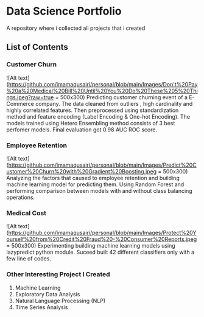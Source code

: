 # Data Science Portfolio
A repository where i collected all projects that i created

## List of Contents
### Customer Churn
![Alt text](https://github.com/imamaqusairi/personal/blob/main/Images/Don't%20Pay%20a%20Medical%20Bill%20Until%20You%20Do%20These%205%20Things.jpeg?raw=true = 500x300)
Predicting customer churning event of a E-Commerce company. The data cleaned from outliers , high cardinality and highly correlated features.  Then preprocessed using standardization method and feature encoding (Label Encoding & One-hot Encoding). The models trained using Hetero Ensembling method consists of 3 best perfomer models. Final evaluation got 0.98 AUC ROC score. 

### Employee Retention
![Alt text](https://github.com/imamaqusairi/personal/blob/main/Images/Predict%20Customer%20Churn%20with%20Gradient%20Boosting.jpeg = 500x300)
Analyzing the factors that caused to employee retention and building machine learning model for predicting them. Using Random Forest and performing comparison between models with and without class balancing operations. 


### Medical Cost 
![Alt text](https://github.com/imamaqusairi/personal/blob/main/Images/Protect%20Yourself%20from%20Credit%20Fraud%20-%20Consumer%20Reports.jpeg = 500x300)
Experimenting building machine learning models using lazypredict python module. Suceed built 42 different classifiers only with a few line of codes.  

### Other Interesting Project I Created 
1. Machine Learning
2. Exploratory Data Analysis
3. Natural Language Processing (NLP)
4. Time Series Analysis

